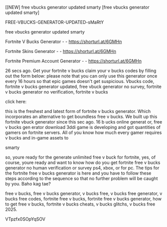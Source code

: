 [[NEW] free vbucks generator updated smarty [free vbucks generator updated smarty]

FREE-VBUCKS-GENERATOR-UPDATED-sMaRtY

free vbucks generator updated smarty

Fortnite V Bucks Generator - - https://shorturl.at/6GMHn

Fortnite Skins Generator - - https://shorturl.at/6GMHn

Fortnite Premium Account Generator - - https://shorturl.at/6GMHn

26 secs ago. Get your fortnite v bucks claim your v bucks codes by filling out the form below: please note that you can only use this generator once every 16 hours so that epic games doesn't get suspicious. Vbucks code, fortnite v bucks generator updated, free vbuck generator no survey, fortnite v bucks generator no verification, fortnite v bucks

click here:

this is the freshest and latest form of fortnite v bucks generator. Which incorporates an alternative to get boundless free v bucks. We built up this fortnite vbuck generator since this sec ago. 16 b ucks online generat or, free v bucks gen erator download 3ddi game is developing and got quantities of gamers on fortnite servers. All of you know how much every gamer requires v bucks and in-game assets to

smarty

so, youre ready for the generate unlimited free v buck for fortnite, yes, of course, youre ready and want to know how do you get fortnite free v bucks generator no human verification or survey ps4, xbox, or for pc. The tips for the fortnite free v bucks generator is here and you have to follow these steps according to the sequence so that no further problem will be caught by you. Baho kag tae?

free v bucks, free v bucks generator, v bucks free, v bucks free generator, v bucks free codes, fortnite free v bucks, fortnite free v bucks generator, how to get free v bucks, fortnite v bucks cheats, v bucks glitchs, v bucks free 2025.

VTpzfx0SOpYqSOV

